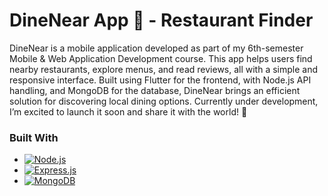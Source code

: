 # DineNear App 🍔 - Restaurant Finder

DineNear is a mobile application developed as part of my 6th-semester Mobile & Web Application Development course. This app helps users find nearby restaurants, explore menus, and read reviews, all with a simple and responsive interface. Built using Flutter for the frontend, with Node.js API handling, and MongoDB for the database, DineNear brings an efficient solution for discovering local dining options. Currently under development, I’m excited to launch it soon and share it with the world! 🚀


### Built With

- [![Node.js][Node.js-badge]][Node.js-url]  
- [![Express.js][Express.js-badge]][Express.js-url]  
- [![MongoDB][MongoDB-badge]][MongoDB-url]  

[Node.js-badge]: https://img.shields.io/badge/Node.js-339933?style=for-the-badge&logo=nodedotjs&logoColor=white  
[Node.js-url]: https://nodejs.org/  

[Express.js-badge]: https://img.shields.io/badge/Express.js-000000?style=for-the-badge&logo=express&logoColor=white  
[Express.js-url]: https://expressjs.com/  

[MongoDB-badge]: https://img.shields.io/badge/MongoDB-47A248?style=for-the-badge&logo=mongodb&logoColor=white  
[MongoDB-url]: https://www.mongodb.com/  
